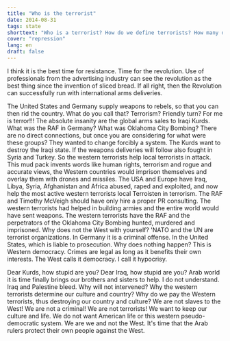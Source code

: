 ```yaml
---
title: "Who is the terrorist"
date: 2014-08-31
tags: state
shorttext: "Who is a terrorist? How do we define terrorists? How many dead decide who is a terrorist? How do you define a terrorist attack?"
cover: "repression"
lang: en
draft: false
---
```


I think it is the best time for resistance. Time for the revolution. Use of professionals from the advertising industry can see the revolution as the best thing since the invention of sliced bread. If all right, then the Revolution can successfully run with international arms deliveries.

The United States and Germany supply weapons to rebels, so that you can then rid the country. What do you call that? Terrorism? Friendly turn? For me is terror!!! The absolute insanity are the global arms sales to Iraqi Kurds. What was the RAF in Germany? What was Oklahoma City Bombing? There are no direct connections, but once you are considering for what were these groups? They wanted to change forcibly a system. The Kurds want to destroy the Iraqi state. If the weapons deliveries will follow also fought in Syria and Turkey. So the western terrorists help local terrorists in attack. This mud pack invents words like human rights, terrorism and rogue and accurate views, the Western countries would imprison themselves and overlay them with drones and missiles. The USA and Europe have Iraq, Libya, Syria, Afghanistan and Africa abused, raped and exploited, and now help the most active western terrorists local Terroisten in terrorism. The RAF and Timothy McVeigh should have only hire a proper PR consulting. The western terrorists had helped in building armies and the entire world would have sent weapons. The western terrorists have the RAF and the perpetrators of the Oklahoma City Bombing hunted, murdered and imprisoned. Why does not the West with yourself? 'NATO and the UN are terrorist organizations. In Germany it is a criminal offense. In the United States, which is liable to prosecution. Why does nothing happen? This is Western democracy. Crimes are legal as long as it benefits their own interests. The West calls it democracy. I call it hypocrisy.

Dear Kurds, how stupid are you? Dear Iraq, how stupid are you? Arab world it is time finally brings our brothers and sisters to help. I do not understand. Iraq and Palestine bleed. Why will not intervened? Why the western terrorists determine our culture and country? Why do we pay the Western terrorists, thus destroying our country and culture? We are not slaves to the West! We are not a criminal! We are not terrorists! We want to keep our culture and life. We do not want American life or this western pseudo-democratic system. We are we and not the West. It's time that the Arab rulers protect their own people against the West.
